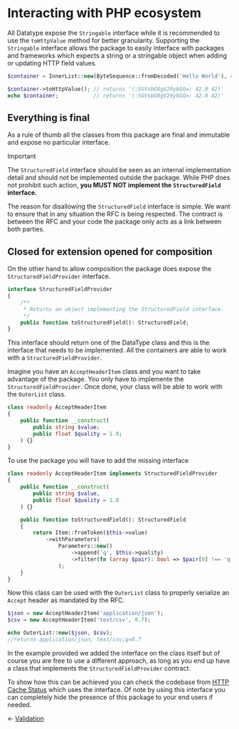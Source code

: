 # Interacting with PHP ecosystem

All Datatype expose the `Stringable` interface while it is recommended to use
the `toHttpValue` method for better granularity. Supporting the `Stringable`
interface allows the package to easily interface with packages and frameworks
which expects a string or a stringable object when adding or updating
HTTP field values.

```php
$container = InnerList::new(ByteSequence::fromDecoded('Hello World'), 42.0, 42);

$container->toHttpValue(); // returns '(:SGVsbG8gV29ybGQ=: 42.0 42)'
echo $container;           // returns '(:SGVsbG8gV29ybGQ=: 42.0 42)' 
```

## Everything is final

As a rule of thumb all the classes from this package are final and immutable and
expose no particular interface.

> [!IMPORTANT]
> The `StructuredField` interface should be seen as an internal implementation detail 
> and should not be implemented outside the package. While PHP does not prohibit such 
> action, **you MUST NOT implement the `StructuredField`  interface.**

The reason for disallowing the `StructuredField` interface is simple. We want to ensure
that in any situation the RFC is being respected. The contract is between the RFC and your
code the package only acts as a link between both parties.

## Closed for extension opened for composition

On the other hand to allow composition the package does expose the `StructuredFieldProvider` interface.

```php
interface StructuredFieldProvider
{
    /**
     * Returns an object implementing the StructuredField interface.
     */
    public function toStructuredField(): StructuredField;
}
```

This interface should return one of the DataType class and this is the interface that needs
to be implemented. All the containers are able to work with a `StructuredFieldProvider`.

Imagine you have an `AcceptHeaderItem` class and you want to take advantage of the package. You
only have to implemente the `StructuredFieldProvider`. Once done, your class will be able to
work with the `OuterList` class.

```php
class readonly AcceptHeaderItem
{
    public function __construct(
        public string $value;
        public float $quality = 1.0;
    ) {}
}
```

To use the package you will have to add the missing interface

```php
class readonly AcceptHeaderItem implements StructuredFieldProvider
{
    public function __construct(
        public string $value,
        public float $quality = 1.0
    ) {}

    public function toStructuredField(): StructuredField
    {
        return Item::fromToken($this->value)
            ->withParameters(
                Parameters::new()
                    ->append('q', $this->quality)
                    ->filter(fn (array $pair): bool => $pair[0] !== 'q' || 1.0 !== $pair[1]->value())
                );
    }
}
```

Now this class can be used with the `OuterList` class to properly serialize an `Accept` header
as mandated by the RFC.

```php
$json = new AcceptHeaderItem('application/json');
$csv = new AcceptHeaderItem('text/csv', 0.7);

echo OuterList::new($json, $csv);
//returns application/json, text/csv;q=0.7
```

In the example provided we added the interface on the class itself but of course you are free to use
a different approach, as long as you end up have a class that implements the `StructuredFieldProvider`
contract.

To show how this can be achieved you can check the codebase from [HTTP Cache Status](https://github.com/bakame-php/http-cache-status)
which uses the interface. Of note by using this interface you can completely hide the presence of 
this package to your end users if needed.

&larr; [Validation](06-validation.md) 
